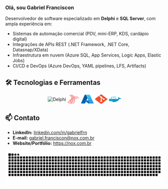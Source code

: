 ### Olá, sou Gabriel Franciscon

Desenvolvedor de software especializado em **Delphi** e **SQL Server**, com ampla experiência em:
- Sistemas de automação comercial (PDV, mini-ERP, KDS, cardápio digital)
- Integrações de APIs REST (.NET Framework, .NET Core, Datasnap/XData)
- Infraestrutura em nuvem (Azure SQL, App Services, Logic Apps, Elastic Jobs)
- CI/CD e DevOps (Azure DevOps, YAML pipelines, LFS, Artifacts)

## 🛠 Tecnologias e Ferramentas

<div align="center">
  <img align="center" alt="Delphi"            height="30" width="40" src="https://www.embarcadero.com/images/logos/rad-studio-logo-128.png" />
  <img align="center" alt="SQL Server"        height="30" width="40" src="https://raw.githubusercontent.com/devicons/devicon/master/icons/microsoftsqlserver/microsoftsqlserver-plain.svg" />
  <img align="center" alt="Azure"             height="30" width="40" src="https://raw.githubusercontent.com/devicons/devicon/master/icons/azure/azure-original.svg" />
  <img align="center" alt="Git"               height="30" width="40" src="https://raw.githubusercontent.com/devicons/devicon/master/icons/git/git-plain.svg" />
  <img align="center" alt="Docker"            height="30" width="40" src="https://raw.githubusercontent.com/devicons/devicon/master/icons/docker/docker-plain.svg" />
</div>

## 📫 Contato

- **LinkedIn:** [linkedin.com/in/gabrielfrn](https://www.linkedin.com/in/gbrlfr)  
- **E-mail:** gabriel.franciscon@nox.com.br  
- **Website/Portfólio:** https://nox.com.br  

<div align="center">
  <a href="https://github.com/gabrielfrn">
    <img src="https://github.com/gabrielfrn/gabrielfrn/blob/output/github-contribution-grid-snake.svg" alt="Contribuições GitHub"/>
  </a>
</div>
